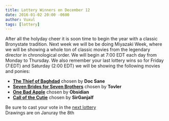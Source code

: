 ```yaml
---
title: Lottery Winners on December 12
date: 2016-01-02 20:00 -0600
author: Vuxul
tags: [lottery]
---
```


After all the holyday cheer it is soon time to begin the year with a classic Bronystate tradition.
Next week we will be be doing Miyazaki Week,
where we will be showing a whole ton of classic movies from the legendary director in chronological order.
We will begin at 7:00 EDT each day from Monday to Thursday.
We also remember your last lottery wins so for Friday (7:EDT) and Saturday (2:00 EDT)
we will be showing the following movies and ponies:

 - **[The Thief of Baghdad][m1]** chosen by **Doc Sane**
 - **[Seven Brides for Seven Brothers][m2]** chosen by **Tovler**
 - **[One Bad Apple][p1]** chosen by **Obsidian**
 - **[Call of the Cutie][p2]** chosen by **SirGanjalf**

Be sure to cast your vote in the [next lottery][lotto]  
Drawings are on Januray the 8th

[m1]: http://www.imdb.com/title/tt0033152/
[m2]: http://www.imdb.com/title/tt0047472/
[p1]: http://mlp.wikia.com/wiki/One_Bad_Apple
[p2]: http://mlp.wikia.com/wiki/Call_Of_The_Cutie
[lotto]: https://bronystate.typeform.com/to/OAbOhv
